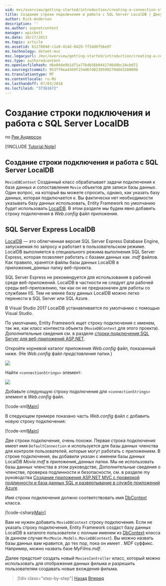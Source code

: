 ```yaml
---
uid: mvc/overview/getting-started/introduction/creating-a-connection-string
title: Создание строки подключения и работа с SQL Server LocalDB | Документация Майкрософт
author: Rick-Anderson
description: ''
ms.author: aspnetcontent
manager: wpickett
ms.date: 10/17/2013
ms.topic: article
ms.assetid: 6127804d-c1a9-414d-8429-7f3dd0f56e97
ms.technology: dotnet-mvc
msc.legacyurl: /mvc/overview/getting-started/introduction/creating-a-connection-string
msc.type: authoredcontent
ms.openlocfilehash: d6e04de9b1d71a77b4b56b04417d6d4bc24cbd72
ms.sourcegitcommit: 953ff9ea4369f154d6fd0239599279ddd3280009
ms.translationtype: MT
ms.contentlocale: ru-RU
ms.lasthandoff: 07/03/2018
ms.locfileid: "37361672"
---
```

<a name="creating-a-connection-string-and-working-with-sql-server-localdb"></a>Создание строки подключения и работа с SQL Server LocalDB
====================
по [Рик Андерсон](https://github.com/Rick-Anderson)

[!INCLUDE [Tutorial Note](sample/code-location.md)]

## <a name="creating-a-connection-string-and-working-with-sql-server-localdb"></a>Создание строки подключения и работа с SQL Server LocalDB

`MovieDBContext` Созданный класс обрабатывает задачи подключения к базе данных и сопоставления `Movie` объектов для записи базы данных. Один вопрос, на который вы можете спросить, однако, как указать базу данных, которая подключается к. Вы фактически нет необходимости указывать базу данных использовать, Entity Framework по умолчанию будет использовать [LocalDB](https://docs.microsoft.com/sql/database-engine/configure-windows/sql-server-2016-express-localdb). В этом разделе мы будем явно добавить строку подключения в *Web.config* файл приложения.

## <a name="sql-server-express-localdb"></a>SQL Server Express LocalDB

[LocalDB](https://docs.microsoft.com/sql/database-engine/configure-windows/sql-server-2016-express-localdb) — это облегченная версия SQL Server Express Database Engine, запускаемая по запросу и работает в пользовательском режиме. LocalDB выполняется в специального режима выполнения SQL Server Express, которая позволяет работать с базами данных как *.mdf* файлов. Как правило, хранятся файлы базы данных LocalDB в *приложения\_данных* папку веб-проекта.

SQL Server Express не рекомендуется для использования в рабочей среде веб-приложений. LocalDB в частности не следует для рабочей среды веб-приложению, так как он не предназначен для работы со службами IIS. Тем не менее базу данных LocalDB можно легко перенести в SQL Server или SQL Azure.

В Visual Studio 2017 LocalDB устанавливается по умолчанию с помощью Visual Studio.

По умолчанию, Entity Framework ищет строку подключения с именем, так же, как класс контекста объекта (`MovieDBContext` для этого проекта). Дополнительные сведения см. в разделе [строки подключения SQL Server для веб-приложений ASP.NET](https://msdn.microsoft.com/library/jj653752.aspx).

Откройте корневой каталог приложения *Web.config* файл, показанный ниже. (Не *Web.config* файл *представления* папки.)

![](creating-a-connection-string/_static/image1.png)

Найти `<connectionStrings>` элемент:

![](creating-a-connection-string/_static/image2.png)

Добавьте следующую строку подключения для `<connectionStrings>` элемент в *Web.config* файл.

[!code-xml[Main](creating-a-connection-string/samples/sample1.xml)]

В следующем примере показано часть *Web.config* файл с добавить новую строку подключения:

[!code-xml[Main](creating-a-connection-string/samples/sample2.xml)]

Две строки подключения, очень похожи. Первая строка подключения имеет имя `DefaultConnection` и используется для базы данных членства для контроля пользователей, которые могут работать с приложением. В строке подключения, вы добавили указан с именем базы данных LocalDB *Movie.mdf* в *приложения\_данных* папки. Мы не использовать базы данных членства в этом руководстве, Дополнительные сведения о членстве, проверка подлинности и безопасности, см. в разделе my руководства [Создание приложения ASP.NET MVC с проверкой подлинности и база данных SQL и развертывание в службе приложений Azure](https://docs.microsoft.com/aspnet/core/security/authorization/secure-data).

Имя строки подключения должно соответствовать имя [DbContext](https://msdn.microsoft.com/library/system.data.entity.dbcontext(v=vs.103).aspx) класса.

[!code-csharp[Main](creating-a-connection-string/samples/sample3.cs?highlight=15)]

Вам не нужен добавить `MovieDBContext` строку подключения. Если не указать строку подключения, Entity Framework создаст базу данных LocalDB в каталоге пользователи с полным именем из [DbContext](https://msdn.microsoft.com/library/system.data.entity.dbcontext(v=vs.103).aspx) класса (в данном случае `MvcMovie.Models.MovieDBContext`). Вы можно назвать базы данных вам нравится, до тех пор, пока он имеет *. MDF* суффикс. Например, можно назвать базе *MyFilms.mdf*.

Далее предстоит создать новый `MoviesController` класс, который можно использовать для отображения данных фильма и разрешить пользователям создавать новые вхождения фильма.

> [!div class="step-by-step"]
> [Назад](adding-a-model.md)
> [Вперед](accessing-your-models-data-from-a-controller.md)
